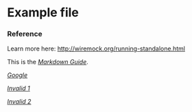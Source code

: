 Example file
=========


### Reference
Learn more here: http://wiremock.org/running-standalone.html

This is the *[Markdown Guide](https://www.markdownguide.org)*.

*[Google](https://www.google.com)*

*[Invalid 1](https://www.google.com/invalid)*

*[Invalid 2](https://www.googleqowfji.com)*
